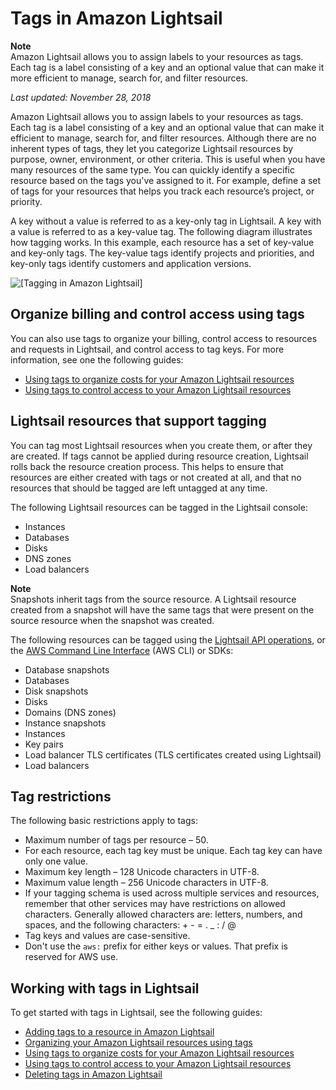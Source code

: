 # Tags in Amazon Lightsail<a name="amazon-lightsail-tags"></a>

**Note**  
Amazon Lightsail allows you to assign labels to your resources as tags\. Each tag is a label consisting of a key and an optional value that can make it more efficient to manage, search for, and filter resources\.

 *Last updated: November 28, 2018* 

Amazon Lightsail allows you to assign labels to your resources as tags\. Each tag is a label consisting of a key and an optional value that can make it efficient to manage, search for, and filter resources\. Although there are no inherent types of tags, they let you categorize Lightsail resources by purpose, owner, environment, or other criteria\. This is useful when you have many resources of the same type\. You can quickly identify a specific resource based on the tags you've assigned to it\. For example, define a set of tags for your resources that helps you track each resource’s project, or priority\.

A key without a value is referred to as a key\-only tag in Lightsail\. A key with a value is referred to as a key\-value tag\. The following diagram illustrates how tagging works\. In this example, each resource has a set of key\-value and key\-only tags\. The key\-value tags identify projects and priorities, and key\-only tags identify customers and application versions\.

![\[Tagging in Amazon Lightsail\]](https://d9yljz1nd5001.cloudfront.net/en_us/b2fb86c05aa70ef4defbdc74847a0bb8/images/amazon-lightsail-tags.png)

## Organize billing and control access using tags<a name="organize-billing-and-control-access-using-tags"></a>

You can also use tags to organize your billing, control access to resources and requests in Lightsail, and control access to tag keys\. For more information, see one the following guides:
+ [Using tags to organize costs for your Amazon Lightsail resources](amazon-lightsail-organizing-costs-using-tags.md)
+ [Using tags to control access to your Amazon Lightsail resources](amazon-lightsail-controlling-access-using-tags.md)

## Lightsail resources that support tagging<a name="lightsail-resources-that-support-tagging"></a>

You can tag most Lightsail resources when you create them, or after they are created\. If tags cannot be applied during resource creation, Lightsail rolls back the resource creation process\. This helps to ensure that resources are either created with tags or not created at all, and that no resources that should be tagged are left untagged at any time\.

The following Lightsail resources can be tagged in the Lightsail console:
+ Instances
+ Databases
+ Disks
+ DNS zones
+ Load balancers

**Note**  
Snapshots inherit tags from the source resource\. A Lightsail resource created from a snapshot will have the same tags that were present on the source resource when the snapshot was created\.

The following resources can be tagged using the [Lightsail API operations](https://docs.aws.amazon.com/lightsail/2016-11-28/api-reference/Welcome.html), or the [AWS Command Line Interface](https://docs.aws.amazon.com/cli/latest/reference/lightsail/) \(AWS CLI\) or SDKs:
+ Database snapshots
+ Databases
+ Disk snapshots
+ Disks
+ Domains \(DNS zones\)
+ Instance snapshots
+ Instances
+ Key pairs
+ Load balancer TLS certificates \(TLS certificates created using Lightsail\)
+ Load balancers

## Tag restrictions<a name="tag-restrictions"></a>

The following basic restrictions apply to tags:
+ Maximum number of tags per resource – 50\.
+ For each resource, each tag key must be unique\. Each tag key can have only one value\.
+ Maximum key length – 128 Unicode characters in UTF\-8\.
+ Maximum value length – 256 Unicode characters in UTF\-8\.
+ If your tagging schema is used across multiple services and resources, remember that other services may have restrictions on allowed characters\. Generally allowed characters are: letters, numbers, and spaces, and the following characters: \+ \- = \. \_ : / @
+ Tag keys and values are case\-sensitive\.
+ Don't use the `aws:` prefix for either keys or values\. That prefix is reserved for AWS use\.

## Working with tags in Lightsail<a name="working-with-tags-in-lightsail"></a>

To get started with tags in Lightsail, see the following guides:
+ [Adding tags to a resource in Amazon Lightsail](amazon-lightsail-adding-tags-to-a-resource.md)
+ [Organizing your Amazon Lightsail resources using tags](amazon-lightsail-organizing-resources-using-tags.md)
+ [Using tags to organize costs for your Amazon Lightsail resources](amazon-lightsail-organizing-costs-using-tags.md)
+ [Using tags to control access to your Amazon Lightsail resources](amazon-lightsail-controlling-access-using-tags.md)
+ [Deleting tags in Amazon Lightsail](amazon-lightsail-deleting-tags.md)